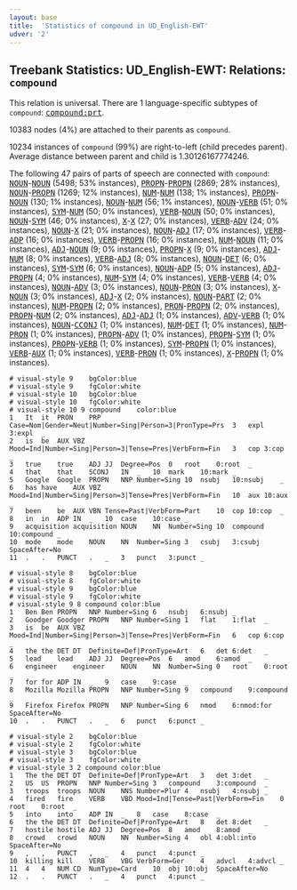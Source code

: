```yaml
---
layout: base
title:  'Statistics of compound in UD_English-EWT'
udver: '2'
---
```


## Treebank Statistics: UD_English-EWT: Relations: `compound`

This relation is universal.
There are 1 language-specific subtypes of `compound`: <tt><a href="en_ewt-dep-compound-prt.html">compound:prt</a></tt>.

10383 nodes (4%) are attached to their parents as `compound`.

10234 instances of `compound` (99%) are right-to-left (child precedes parent).
Average distance between parent and child is 1.30126167774246.

The following 47 pairs of parts of speech are connected with `compound`: <tt><a href="en_ewt-pos-NOUN.html">NOUN</a></tt>-<tt><a href="en_ewt-pos-NOUN.html">NOUN</a></tt> (5498; 53% instances), <tt><a href="en_ewt-pos-PROPN.html">PROPN</a></tt>-<tt><a href="en_ewt-pos-PROPN.html">PROPN</a></tt> (2869; 28% instances), <tt><a href="en_ewt-pos-NOUN.html">NOUN</a></tt>-<tt><a href="en_ewt-pos-PROPN.html">PROPN</a></tt> (1269; 12% instances), <tt><a href="en_ewt-pos-NUM.html">NUM</a></tt>-<tt><a href="en_ewt-pos-NUM.html">NUM</a></tt> (138; 1% instances), <tt><a href="en_ewt-pos-PROPN.html">PROPN</a></tt>-<tt><a href="en_ewt-pos-NOUN.html">NOUN</a></tt> (130; 1% instances), <tt><a href="en_ewt-pos-NOUN.html">NOUN</a></tt>-<tt><a href="en_ewt-pos-NUM.html">NUM</a></tt> (56; 1% instances), <tt><a href="en_ewt-pos-NOUN.html">NOUN</a></tt>-<tt><a href="en_ewt-pos-VERB.html">VERB</a></tt> (51; 0% instances), <tt><a href="en_ewt-pos-SYM.html">SYM</a></tt>-<tt><a href="en_ewt-pos-NUM.html">NUM</a></tt> (50; 0% instances), <tt><a href="en_ewt-pos-VERB.html">VERB</a></tt>-<tt><a href="en_ewt-pos-NOUN.html">NOUN</a></tt> (50; 0% instances), <tt><a href="en_ewt-pos-NOUN.html">NOUN</a></tt>-<tt><a href="en_ewt-pos-SYM.html">SYM</a></tt> (46; 0% instances), <tt><a href="en_ewt-pos-X.html">X</a></tt>-<tt><a href="en_ewt-pos-X.html">X</a></tt> (27; 0% instances), <tt><a href="en_ewt-pos-VERB.html">VERB</a></tt>-<tt><a href="en_ewt-pos-ADV.html">ADV</a></tt> (24; 0% instances), <tt><a href="en_ewt-pos-NOUN.html">NOUN</a></tt>-<tt><a href="en_ewt-pos-X.html">X</a></tt> (21; 0% instances), <tt><a href="en_ewt-pos-NOUN.html">NOUN</a></tt>-<tt><a href="en_ewt-pos-ADJ.html">ADJ</a></tt> (17; 0% instances), <tt><a href="en_ewt-pos-VERB.html">VERB</a></tt>-<tt><a href="en_ewt-pos-ADP.html">ADP</a></tt> (16; 0% instances), <tt><a href="en_ewt-pos-VERB.html">VERB</a></tt>-<tt><a href="en_ewt-pos-PROPN.html">PROPN</a></tt> (16; 0% instances), <tt><a href="en_ewt-pos-NUM.html">NUM</a></tt>-<tt><a href="en_ewt-pos-NOUN.html">NOUN</a></tt> (11; 0% instances), <tt><a href="en_ewt-pos-ADJ.html">ADJ</a></tt>-<tt><a href="en_ewt-pos-NOUN.html">NOUN</a></tt> (9; 0% instances), <tt><a href="en_ewt-pos-PROPN.html">PROPN</a></tt>-<tt><a href="en_ewt-pos-X.html">X</a></tt> (9; 0% instances), <tt><a href="en_ewt-pos-ADJ.html">ADJ</a></tt>-<tt><a href="en_ewt-pos-NUM.html">NUM</a></tt> (8; 0% instances), <tt><a href="en_ewt-pos-VERB.html">VERB</a></tt>-<tt><a href="en_ewt-pos-ADJ.html">ADJ</a></tt> (8; 0% instances), <tt><a href="en_ewt-pos-NOUN.html">NOUN</a></tt>-<tt><a href="en_ewt-pos-DET.html">DET</a></tt> (6; 0% instances), <tt><a href="en_ewt-pos-SYM.html">SYM</a></tt>-<tt><a href="en_ewt-pos-SYM.html">SYM</a></tt> (6; 0% instances), <tt><a href="en_ewt-pos-NOUN.html">NOUN</a></tt>-<tt><a href="en_ewt-pos-ADP.html">ADP</a></tt> (5; 0% instances), <tt><a href="en_ewt-pos-ADJ.html">ADJ</a></tt>-<tt><a href="en_ewt-pos-PROPN.html">PROPN</a></tt> (4; 0% instances), <tt><a href="en_ewt-pos-NUM.html">NUM</a></tt>-<tt><a href="en_ewt-pos-SYM.html">SYM</a></tt> (4; 0% instances), <tt><a href="en_ewt-pos-VERB.html">VERB</a></tt>-<tt><a href="en_ewt-pos-VERB.html">VERB</a></tt> (4; 0% instances), <tt><a href="en_ewt-pos-NOUN.html">NOUN</a></tt>-<tt><a href="en_ewt-pos-ADV.html">ADV</a></tt> (3; 0% instances), <tt><a href="en_ewt-pos-NOUN.html">NOUN</a></tt>-<tt><a href="en_ewt-pos-PRON.html">PRON</a></tt> (3; 0% instances), <tt><a href="en_ewt-pos-X.html">X</a></tt>-<tt><a href="en_ewt-pos-NOUN.html">NOUN</a></tt> (3; 0% instances), <tt><a href="en_ewt-pos-ADJ.html">ADJ</a></tt>-<tt><a href="en_ewt-pos-X.html">X</a></tt> (2; 0% instances), <tt><a href="en_ewt-pos-NOUN.html">NOUN</a></tt>-<tt><a href="en_ewt-pos-PART.html">PART</a></tt> (2; 0% instances), <tt><a href="en_ewt-pos-NUM.html">NUM</a></tt>-<tt><a href="en_ewt-pos-PROPN.html">PROPN</a></tt> (2; 0% instances), <tt><a href="en_ewt-pos-PRON.html">PRON</a></tt>-<tt><a href="en_ewt-pos-PROPN.html">PROPN</a></tt> (2; 0% instances), <tt><a href="en_ewt-pos-PROPN.html">PROPN</a></tt>-<tt><a href="en_ewt-pos-NUM.html">NUM</a></tt> (2; 0% instances), <tt><a href="en_ewt-pos-ADJ.html">ADJ</a></tt>-<tt><a href="en_ewt-pos-ADJ.html">ADJ</a></tt> (1; 0% instances), <tt><a href="en_ewt-pos-ADV.html">ADV</a></tt>-<tt><a href="en_ewt-pos-VERB.html">VERB</a></tt> (1; 0% instances), <tt><a href="en_ewt-pos-NOUN.html">NOUN</a></tt>-<tt><a href="en_ewt-pos-CCONJ.html">CCONJ</a></tt> (1; 0% instances), <tt><a href="en_ewt-pos-NUM.html">NUM</a></tt>-<tt><a href="en_ewt-pos-DET.html">DET</a></tt> (1; 0% instances), <tt><a href="en_ewt-pos-NUM.html">NUM</a></tt>-<tt><a href="en_ewt-pos-PRON.html">PRON</a></tt> (1; 0% instances), <tt><a href="en_ewt-pos-PROPN.html">PROPN</a></tt>-<tt><a href="en_ewt-pos-ADV.html">ADV</a></tt> (1; 0% instances), <tt><a href="en_ewt-pos-PROPN.html">PROPN</a></tt>-<tt><a href="en_ewt-pos-SYM.html">SYM</a></tt> (1; 0% instances), <tt><a href="en_ewt-pos-PROPN.html">PROPN</a></tt>-<tt><a href="en_ewt-pos-VERB.html">VERB</a></tt> (1; 0% instances), <tt><a href="en_ewt-pos-SYM.html">SYM</a></tt>-<tt><a href="en_ewt-pos-PROPN.html">PROPN</a></tt> (1; 0% instances), <tt><a href="en_ewt-pos-VERB.html">VERB</a></tt>-<tt><a href="en_ewt-pos-AUX.html">AUX</a></tt> (1; 0% instances), <tt><a href="en_ewt-pos-VERB.html">VERB</a></tt>-<tt><a href="en_ewt-pos-PRON.html">PRON</a></tt> (1; 0% instances), <tt><a href="en_ewt-pos-X.html">X</a></tt>-<tt><a href="en_ewt-pos-PROPN.html">PROPN</a></tt> (1; 0% instances).


~~~ conllu
# visual-style 9	bgColor:blue
# visual-style 9	fgColor:white
# visual-style 10	bgColor:blue
# visual-style 10	fgColor:white
# visual-style 10 9 compound	color:blue
1	It	it	PRON	PRP	Case=Nom|Gender=Neut|Number=Sing|Person=3|PronType=Prs	3	expl	3:expl	_
2	is	be	AUX	VBZ	Mood=Ind|Number=Sing|Person=3|Tense=Pres|VerbForm=Fin	3	cop	3:cop	_
3	true	true	ADJ	JJ	Degree=Pos	0	root	0:root	_
4	that	that	SCONJ	IN	_	10	mark	10:mark	_
5	Google	Google	PROPN	NNP	Number=Sing	10	nsubj	10:nsubj	_
6	has	have	AUX	VBZ	Mood=Ind|Number=Sing|Person=3|Tense=Pres|VerbForm=Fin	10	aux	10:aux	_
7	been	be	AUX	VBN	Tense=Past|VerbForm=Part	10	cop	10:cop	_
8	in	in	ADP	IN	_	10	case	10:case	_
9	acquisition	acquisition	NOUN	NN	Number=Sing	10	compound	10:compound	_
10	mode	mode	NOUN	NN	Number=Sing	3	csubj	3:csubj	SpaceAfter=No
11	.	.	PUNCT	.	_	3	punct	3:punct	_

~~~


~~~ conllu
# visual-style 8	bgColor:blue
# visual-style 8	fgColor:white
# visual-style 9	bgColor:blue
# visual-style 9	fgColor:white
# visual-style 9 8 compound	color:blue
1	Ben	Ben	PROPN	NNP	Number=Sing	6	nsubj	6:nsubj	_
2	Goodger	Goodger	PROPN	NNP	Number=Sing	1	flat	1:flat	_
3	is	be	AUX	VBZ	Mood=Ind|Number=Sing|Person=3|Tense=Pres|VerbForm=Fin	6	cop	6:cop	_
4	the	the	DET	DT	Definite=Def|PronType=Art	6	det	6:det	_
5	lead	lead	ADJ	JJ	Degree=Pos	6	amod	6:amod	_
6	engineer	engineer	NOUN	NN	Number=Sing	0	root	0:root	_
7	for	for	ADP	IN	_	9	case	9:case	_
8	Mozilla	Mozilla	PROPN	NNP	Number=Sing	9	compound	9:compound	_
9	Firefox	Firefox	PROPN	NNP	Number=Sing	6	nmod	6:nmod:for	SpaceAfter=No
10	.	.	PUNCT	.	_	6	punct	6:punct	_

~~~


~~~ conllu
# visual-style 2	bgColor:blue
# visual-style 2	fgColor:white
# visual-style 3	bgColor:blue
# visual-style 3	fgColor:white
# visual-style 3 2 compound	color:blue
1	The	the	DET	DT	Definite=Def|PronType=Art	3	det	3:det	_
2	US	US	PROPN	NNP	Number=Sing	3	compound	3:compound	_
3	troops	troops	NOUN	NNS	Number=Plur	4	nsubj	4:nsubj	_
4	fired	fire	VERB	VBD	Mood=Ind|Tense=Past|VerbForm=Fin	0	root	0:root	_
5	into	into	ADP	IN	_	8	case	8:case	_
6	the	the	DET	DT	Definite=Def|PronType=Art	8	det	8:det	_
7	hostile	hostile	ADJ	JJ	Degree=Pos	8	amod	8:amod	_
8	crowd	crowd	NOUN	NN	Number=Sing	4	obl	4:obl:into	SpaceAfter=No
9	,	,	PUNCT	,	_	4	punct	4:punct	_
10	killing	kill	VERB	VBG	VerbForm=Ger	4	advcl	4:advcl	_
11	4	4	NUM	CD	NumType=Card	10	obj	10:obj	SpaceAfter=No
12	.	.	PUNCT	.	_	4	punct	4:punct	_

~~~


